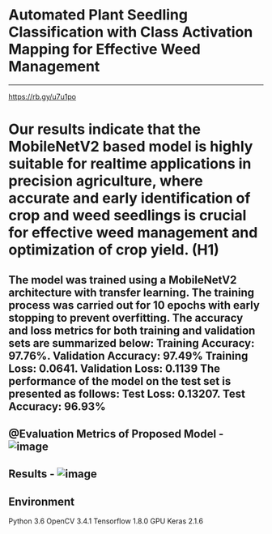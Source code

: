 # Automated Plant Seedling Classification with Class Activation Mapping for Effective Weed Management
----------------------------------------------------------------------------------------------------
https://rb.gy/u7u1po

# Our results indicate that the MobileNetV2 based model is highly suitable for realtime applications in precision agriculture, where accurate and early identification of crop and weed seedlings is crucial for effective weed management and optimization of crop yield. (H1)

The model was trained using a MobileNetV2 architecture with transfer learning. The training process was carried out for 10 epochs with early stopping to prevent overfitting. The accuracy and loss metrics for both training and validation sets are summarized below:
Training Accuracy: 97.76%. Validation Accuracy: 97.49%
Training Loss: 0.0641. Validation Loss: 0.1139
The performance of the model on the test set is presented as follows:
Test Loss: 0.13207. Test Accuracy: 96.93%
----------------------------------------------------------------------------------------------------------------------------------------------------------------------------------------------
@Evaluation Metrics of Proposed Model - 
![image](https://github.com/user-attachments/assets/d8162f81-4682-40de-a9b1-ff1aa631f384)
----------------------------------------------------------------------------------------------------------------------------------------------------------------------------------------------
Results -
![image](https://github.com/user-attachments/assets/04c5f33b-0086-4a41-9d14-b7a55b96f63d)
----------------------------------------------------------------------------------------------------------------------------------------------------------------------------------------------
Environment
----------------------------------------------------------------------------------------------------------------------------------------------------------------------------------------------
Python 3.6
OpenCV 3.4.1
Tensorflow 1.8.0 GPU
Keras 2.1.6

